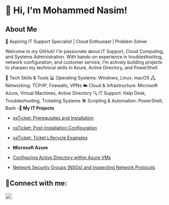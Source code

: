 <h1>👋 Hi, I'm Mohammed Nasim!</h1>

   <section id="about">
      <h2>About Me</h2>
      <p>
       🚀 Aspiring IT Support Specialist | Cloud Enthusiast | Problem Solver

Welcome to my GitHub! I'm passionate about IT Support, Cloud Computing, and Systems Administration. With hands-on experience in troubleshooting, network configuration, and customer service, I’m actively building projects to sharpen my technical skills in Azure, Active Directory, and PowerShell.
      </p>
🔧 Tech Skills & Tools
💻 Operating Systems: Windows, Linux, macOS
🖧 Networking: TCP/IP, Firewalls, VPNs
☁️ Cloud & Infrastructure: Microsoft Azure, Virtual Machines, Active Directory
🔍 IT Support: Help Desk, Troubleshooting, Ticketing Systems
🛠️ Scripting & Automation: PowerShell, Bash
-<b>📌 My IT Projects</b>
 - [osTicket: Prerequisites and Installation](https://github.com/moetechmind/osticket-prereqs)
  
 - [osTicket: Post-Installation Configuration](https://github.com/moetechmind/post-install-config)
  
 - [osTicket: Ticket Lifecycle Examples](https://github.com/moetechmind/ticket-lifecycle)
  
- <b>Microsoft Azure</b>

- [Configuring Active Directory within Azure VMs](https://github.com/moetechmind/configure-ad)
  
- [Network Security Groups (NSGs) and Inspecting Network Protocols](https://github.com/moetechmind/azure-network-protocols)

<h2>🤳Connect with me:</h2>


[<img align="left" alt="Josh | LinkedIn" width="22px" src="https://cdn.jsdelivr.net/npm/simple-icons@v3/icons/linkedin.svg" />][linkedin]



[linkedin]: https://linkedin.com/in/mohammedn652


